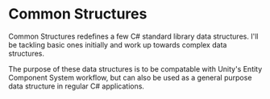 # Common Structures #

Common Structures redefines a few C# standard library data structures. I'll be tackling basic ones initially and work 
up towards complex data structures.

The purpose of these data structures is to be compatable with Unity's Entity Component System workflow, but can also be
used as a general purpose data structure in regular C# applications.
